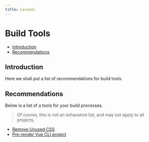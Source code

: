 ```yaml
---
title: Laravel
---
```

# Build Tools

- [Introduction](#introduction)
- [Recommendations](#recommendations)

<a name="introduction"></a>
## Introduction
Here we shall put a list of recommendations for build tools.

<a name="recommendations"></a>
## Recommendations

Below is a list of a tools for your build processes.

> Of course, this is not an exhaustive list, and may not apply to all projects.

- [Remove Unused CSS](https://github.com/FullHuman/purgecss)
- [Pre-render Vue CLI project](https://www.npmjs.com/package/vue-prerender)